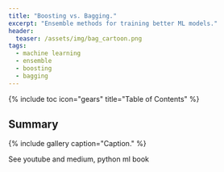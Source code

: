 ```yaml
---
title: "Boosting vs. Bagging."
excerpt: "Ensemble methods for training better ML models."
header:
  teaser: /assets/img/bag_cartoon.png
tags:
  - machine learning
  - ensemble
  - boosting
  - bagging
---
```


{% include toc icon="gears" title="Table of Contents" %}

## Summary

{% include gallery caption="Caption." %}

See youtube and medium, python ml book
